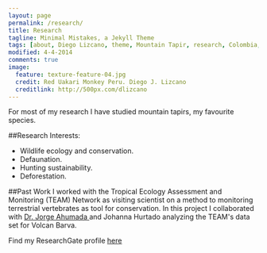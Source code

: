 ```yaml
---
layout: page
permalink: /research/
title: Research
tagline: Minimal Mistakes, a Jekyll Theme
tags: [about, Diego Lizcano, theme, Mountain Tapir, research, Colombia, Paramo]
modified: 4-4-2014
comments: true
image:
  feature: texture-feature-04.jpg
  credit: Red Uakari Monkey Peru. Diego J. Lizcano
  creditlink: http://500px.com/dlizcano
---
```

For most of my research I have studied mountain tapirs, my favourite species. 

##Research Interests:

* Wildlife ecology and conservation.
* Defaunation. 
* Hunting sustainability. 
* Deforestation.

##Past Work
I worked with the Tropical Ecology Assessment and Monitoring (TEAM) Network as visiting scientist on a method to monitoring terrestrial vertebrates as tool for conservation. In this project I collaborated with [Dr. Jorge Ahumada ](http://www.teamnetwork.org/user/376) and Johanna Hurtado analyzing the TEAM's data set for Volcan Barva. 


Find my ResearchGate profile [here](https://www.researchgate.net/profile/Diego_Lizcano)
